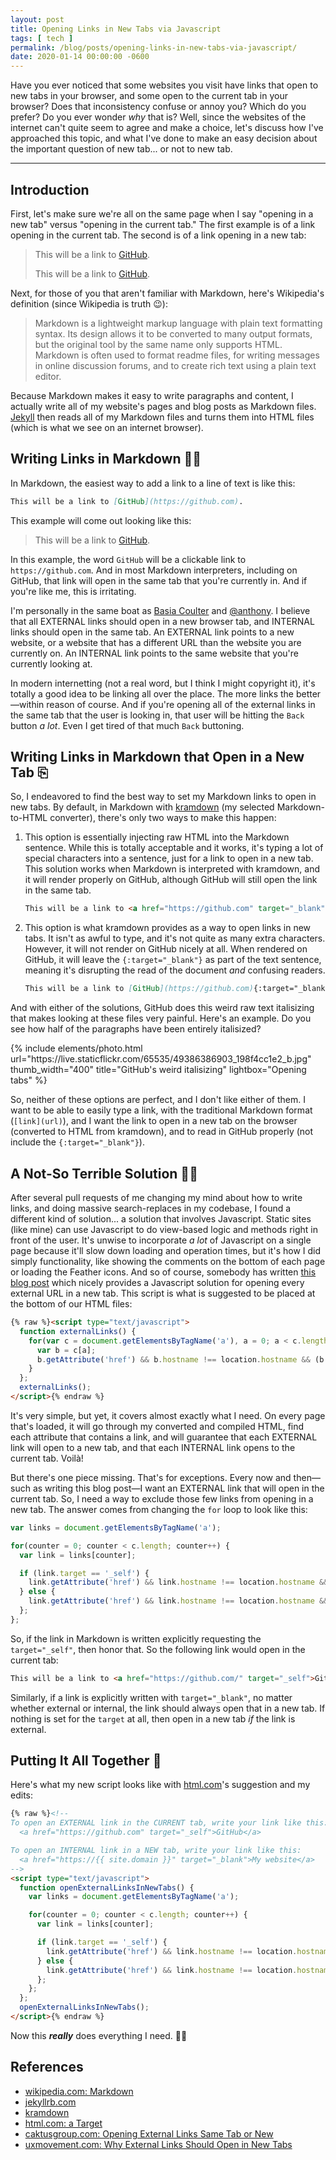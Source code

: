 ```yaml
---
layout: post
title: Opening Links in New Tabs via Javascript
tags: [ tech ]
permalink: /blog/posts/opening-links-in-new-tabs-via-javascript/
date: 2020-01-14 00:00:00 -0600
---
```


Have you ever noticed that some websites you visit have links that open to new tabs in your browser, and some open to the current tab in your browser? Does that inconsistency confuse or annoy you? Which do you prefer? Do you ever wonder _why_ that is? Well, since the websites of the internet can't quite seem to agree and make a choice, let's discuss how I've approached this topic, and what I've done to make an easy decision about the important question of new tab... or not to new tab.

---

## Introduction

First, let's make sure we're all on the same page when I say "opening in a new tab" versus "opening in the current tab." The first example is of a link opening in the current tab. The second is of a link opening in a new tab:

> This will be a link to <a href="https://github.com/" target="_self">GitHub</a>.
>
> This will be a link to <a href="https://github.com/" target="_blank">GitHub</a>.

Next, for those of you that aren't familiar with Markdown, here's Wikipedia's definition (since Wikipedia is truth 😉):

> Markdown is a lightweight markup language with plain text formatting syntax. Its design allows it to be converted to many output formats, but the original tool by the same name only supports HTML. Markdown is often used to format readme files, for writing messages in online discussion forums, and to create rich text using a plain text editor.

Because Markdown makes it easy to write paragraphs and content, I actually write all of my website's pages and blog posts as Markdown files. [Jekyll](https://jekyllrb.com/) then reads all of my Markdown files and turns them into HTML files (which is what we see on an internet browser).

## Writing Links in Markdown ✍🏼

In Markdown, the easiest way to add a link to a line of text is like this:

```markdown
This will be a link to [GitHub](https://github.com).
```

This example will come out looking like this:

> This will be a link to <a href="https://github.com" target="_self">GitHub</a>.

In this example, the word `GitHub` will be a clickable link to `https://github.com`. And in most Markdown interpreters, including on GitHub, that link will open in the same tab that you're currently in. And if you're like me, this is irritating.

I'm personally in the same boat as [Basia Coulter](https://www.caktusgroup.com/blog/2017/03/01/opening-external-links-same-tab-or-new/) and [@anthony](https://uxmovement.com/navigation/why-external-links-should-open-in-new-tabs/). I believe that all EXTERNAL links should open in a new browser tab, and INTERNAL links should open in the same tab. An EXTERNAL link points to a new website, or a website that has a different URL than the website you are currently on. An INTERNAL link points to the same website that you're currently looking at.

In modern internetting (not a real word, but I think I might copyright it), it's totally a good idea to be linking all over the place. The more links the better—within reason of course. And if you're opening all of the external links in the same tab that the user is looking in, that user will be hitting the `Back` button _a lot_. Even I get tired of that much `Back` buttoning.

## Writing Links in Markdown that Open in a New Tab ⎘

So, I endeavored to find the best way to set my Markdown links to open in new tabs. By default, in Markdown with [kramdown](https://kramdown.gettalong.org/) (my selected Markdown-to-HTML converter), there's only two ways to make this happen:

1. This option is essentially injecting raw HTML into the Markdown sentence. While this is totally acceptable and it works, it's typing a lot of special characters into a sentence, just for a link to open in a new tab. This solution works when Markdown is interpreted with kramdown, and it will render properly on GitHub, although GitHub will still open the link in the same tab.

    ```html
    This will be a link to <a href="https://github.com" target="_blank">GitHub</a>.
    ```

2. This option is what kramdown provides as a way to open links in new tabs. It isn't as awful to type, and it's not quite as many extra characters. However, it will not render on GitHub nicely at all. When rendered on GitHub, it will leave the `{:target="_blank"}` as part of the text sentence, meaning it's disrupting the read of the document _and_ confusing readers.

    ```markdown
    This will be a link to [GitHub](https://github.com){:target="_blank"}.
    ```

And with either of the solutions, GitHub does this weird raw text italisizing that makes looking at these files very painful. Here's an example. Do you see how half of the paragraphs have been entirely italisized?

<div class="text-center">
  {% include elements/photo.html
      url="https://live.staticflickr.com/65535/49386386903_198f4cc1e2_b.jpg"
      thumb_width="400" title="GitHub's weird italisizing" lightbox="Opening tabs"
  %}
</div>

So, neither of these options are perfect, and I don't like either of them. I want to be able to easily type a link, with the traditional Markdown format (`[link](url)`), and I want the link to open in a new tab on the browser (converted to HTML from kramdown), and to read in GitHub properly (not include the `{:target="_blank"}`).

## A Not-So Terrible Solution 🤞🏼

After several pull requests of me changing my mind about how to write links, and doing massive search-replaces in my codebase, I found a different kind of solution... a solution that involves Javascript. Static sites (like mine) can use Javascript to do view-based logic and methods right in front of the user. It's unwise to incorporate _a lot_ of Javascript on a single page because it'll slow down loading and operation times, but it's how I did simply functionality, like showing the comments on the bottom of each page or loading the Feather icons. And so of course, somebody has written [this blog post](https://html.com/attributes/a-target/) which nicely provides a Javascript solution for opening every external URL in a new tab. This script is what is suggested to be placed at the bottom of our HTML files:

```html
{% raw %}<script type="text/javascript">
  function externalLinks() {
    for(var c = document.getElementsByTagName('a'), a = 0; a < c.length; a++) {
      var b = c[a];
      b.getAttribute('href') && b.hostname !== location.hostname && (b.target = '_blank')
    }
  };
  externalLinks();
</script>{% endraw %}
```

It's very simple, but yet, it covers almost exactly what I need. On every page that's loaded, it will go through my converted and compiled HTML, find each attribute that contains a link, and will guarantee that each EXTERNAL link will open to a new tab, and that each INTERNAL link opens to the current tab. Voilà!

But there's one piece missing. That's for exceptions. Every now and then—such as writing this blog post—I want an EXTERNAL link that will open in the current tab. So, I need a way to exclude those few links from opening in a new tab. The answer comes from changing the `for` loop to look like this:

```javascript
var links = document.getElementsByTagName('a');

for(counter = 0; counter < c.length; counter++) {
  var link = links[counter];

  if (link.target == '_self') {
    link.getAttribute('href') && link.hostname !== location.hostname && (link.target = '_self');
  } else {
    link.getAttribute('href') && link.hostname !== location.hostname && (link.target = '_blank');
  };
};
```

So, if the link in Markdown is written explicitly requesting the `target="_self"`, then honor that. So the following link would open in the current tab:

```markdown
This will be a link to <a href="https://github.com/" target="_self">GitHub</a>.
```

Similarly, if a link is explicitly written with `target="_blank"`, no matter whether external or internal, the link should always open that in a new tab. If nothing is set for the `target` at all, then open in a new tab _if_ the link is external.

## Putting It All Together 🧩

Here's what my new script looks like with [html.com](https://html.com/)'s suggestion and my edits:

```html
{% raw %}<!--
To open an EXTERNAL link in the CURRENT tab, write your link like this:
  <a href="https://github.com" target="_self">GitHub</a>

To open an INTERNAL link in a NEW tab, write your link like this:
  <a href="https://{{ site.domain }}" target="_blank">My website</a>
-->
<script type="text/javascript">
  function openExternalLinksInNewTabs() {
    var links = document.getElementsByTagName('a');

    for(counter = 0; counter < c.length; counter++) {
      var link = links[counter];

      if (link.target == '_self') {
        link.getAttribute('href') && link.hostname !== location.hostname && (link.target = '_self');
      } else {
        link.getAttribute('href') && link.hostname !== location.hostname && (link.target = '_blank');
      };
    };
  };
  openExternalLinksInNewTabs();
</script>{% endraw %}
```

Now this _**really**_ does everything I need. 🙌🏼

## References

* [wikipedia.com: Markdown](https://en.wikipedia.org/wiki/Markdown)
* [jekyllrb.com](https://jekyllrb.com/)
* [kramdown](https://kramdown.gettalong.org/)
* [html.com: a Target](https://html.com/attributes/a-target/)
* [caktusgroup.com: Opening External Links Same Tab or New](https://www.caktusgroup.com/blog/2017/03/01/opening-external-links-same-tab-or-new/)
* [uxmovement.com: Why External Links Should Open in New Tabs](https://uxmovement.com/navigation/why-external-links-should-open-in-new-tabs/)
